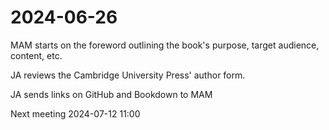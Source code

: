# 2024-06-26

MAM starts on the foreword outlining the book's purpose, target audience, content, etc.

JA reviews the Cambridge University Press' author form.

JA sends links on GitHub and Bookdown to MAM

Next meeting 2024-07-12 11:00